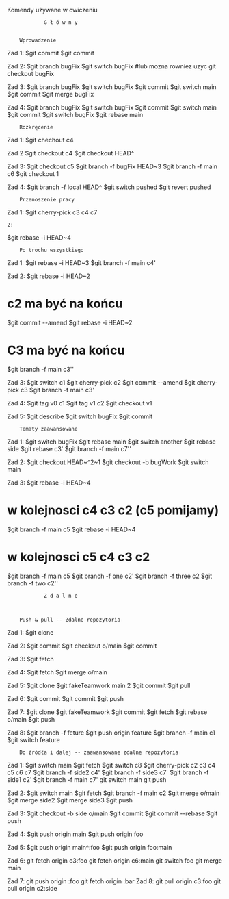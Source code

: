 
Komendy używane w cwiczeniu



				G ł ó w n y


		Wprowadzenie 


Zad	1:
$git commit
$git commit

Zad	2:
$git branch bugFix
$git switch bugFix
#lub mozna rowniez uzyc git checkout bugFix

Zad	3:
$git branch bugFix
$git switch bugFix
$git commit
$git switch main
$git commit
$git merge bugFix

Zad	4:
$git branch bugFix
$git switch bugFix
$git commit
$git switch main
$git commit 
$git switch bugFix
$git rebase main


		Rozkręcenie


Zad	1:
$git chechout c4

Zad	2
$git checkout c4
$git checkout HEAD^

Zad	3:
$git checkout c5
$git branch -f bugFix HEAD~3
$git branch -f main c6
$git checkout 1

Zad	4:
$git branch -f local HEAD^
$git switch pushed
$git revert pushed


		Przenoszenie pracy


Zad	1:
$git cherry-pick c3 c4 c7

	2:
$git rebase -i HEAD~4


		Po trochu wszystkiego


Zad	1:
$git rebase -i HEAD~3
$git branch -f main c4'

Zad	2:
$git rebase -i HEAD~2
# c2 ma być na końcu
$git commit --amend
$git rebase -i HEAD~2
# C3 ma być na końcu
$git branch -f main c3''

Zad	3:
$git switch c1
$git cherry-pick c2
$git commit --amend
$git cherry-pick c3
$git branch -f main c3'

Zad	4:
$git tag v0 c1
$git tag v1 c2
$git checkout v1

Zad	5:
$git describe 
$git switch bugFix
$git commit


		Tematy zaawansowane


Zad	1:
$git switch bugFix
$git rebase main
$git switch another
$git rebase side
$git rebase c3'
$git branch -f main c7''

Zad	2:
$git checkout HEAD~^2~1
$git checkout -b bugWork
$git switch main

Zad	3:
$git rebase -i HEAD~4 
# w kolejnosci c4 c3 c2 (c5 pomijamy)
$git branch -f main c5
$git rebase -i HEAD~4  
# w kolejnosci c5 c4 c3 c2
$git branch -f main c5
$git branch -f one c2'
$git branch -f three c2
$git branch -f two c2''



				Z d a l n e 



		Push & pull -- Zdalne repozytoria


Zad	1:
$git clone

Zad	2:
$git commit
$git checkout o/main
$git commit

Zad	3:
$git fetch

Zad	4:
$git fetch
$git merge o/main

Zad	5:
$git clone
$git fakeTeamwork main 2
$git commit
$git pull

Zad	6:
$git commit
$git commit
$git push

Zad	7:
$git clone
$git fakeTeamwork
$git commit
$git fetch
$git rebase o/main
$git push

Zad	8:
$git branch -f feture
$git push origin feature
$git branch -f main c1
$git switch feature


		Do źródła i dalej -- zaawansowane zdalne repozytoria


Zad	1:
$git switch main 
$git fetch
$git switch c8
$git cherry-pick c2 c3 c4 c5 c6 c7
$git branch -f side2 c4'
$git branch -f side3 c7'
$git branch -f side1 c2'
$git branch -f main c7'
git switch main 
git push

Zad	2:
$git switch main
$git fetch
$git branch -f main c2
$git merge o/main
$git merge side2
$git merge side3
$git push

Zad	3:
$git checkout -b side o/main
$git commit
$git commit --rebase
$git push

Zad	4:
$git push origin main
$git push origin foo

Zad	5:
$git push origin main^:foo
$git push origin foo:main

Zad	6:
git fetch origin c3:foo
git fetch origin c6:main
git switch foo
git merge main

Zad	7:
git push origin :foo
git fetch origin :bar
Zad	8:
git pull origin c3:foo
git pull origin c2:side
